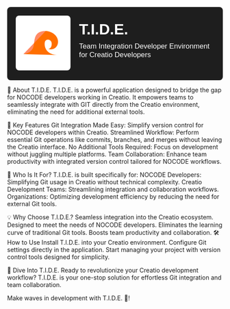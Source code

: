 <div style="display: flex; align-items: center; justify-content: start; background: #1E1E1E; color: #FFFFFF; padding: 20px; font-family: Arial, sans-serif; border-radius: 8px;">
  <!-- Logo on the left -->
  <a href="/icons/tide.svg" target="_blank" style="flex-shrink: 0; margin-right: 20px;">
    <img src="/icons/tide.svg" alt="T.I.D.E. Logo" style="width: 128px; height: auto; border-radius: 8px;" />
  </a>

  <!-- Title and description on the right -->
  <div style="flex: 1;">
    <h1 style="font-size: 2.5em; font-weight: bold; margin: 0;">T.I.D.E.</h1>
    <p style="font-size: 1.2em; margin-top: 10px;">Team Integration Developer Environment for Creatio Developers</p>
  </div>
</div>



🚀 About T.I.D.E.
T.I.D.E. is a powerful application designed to bridge the gap for NOCODE developers working in Creatio. It empowers teams to seamlessly integrate with GIT directly from the Creatio environment, eliminating the need for additional external tools.

🌟 Key Features
Git Integration Made Easy: Simplify version control for NOCODE developers within Creatio.
Streamlined Workflow: Perform essential Git operations like commits, branches, and merges without leaving the Creatio interface.
No Additional Tools Required: Focus on development without juggling multiple platforms.
Team Collaboration: Enhance team productivity with integrated version control tailored for NOCODE workflows.

🎯 Who Is It For?
T.I.D.E. is built specifically for:
NOCODE Developers: Simplifying Git usage in Creatio without technical complexity.
Creatio Development Teams: Streamlining integration and collaboration workflows.
Organizations: Optimizing development efficiency by reducing the need for external Git tools.

💡 Why Choose T.I.D.E.?
Seamless integration into the Creatio ecosystem.
Designed to meet the needs of NOCODE developers.
Eliminates the learning curve of traditional Git tools.
Boosts team productivity and collaboration.
🛠️ How to Use
Install T.I.D.E. into your Creatio environment.
Configure Git settings directly in the application.
Start managing your project with version control tools designed for simplicity.

🌊 Dive Into T.I.D.E.
Ready to revolutionize your Creatio development workflow?
T.I.D.E. is your one-stop solution for effortless Git integration and team collaboration.

Make waves in development with T.I.D.E. 🌊!
